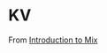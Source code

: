 KV
==

From [Introduction to Mix](http://elixir-lang.org/getting-started/mix-otp/introduction-to-mix.html)

